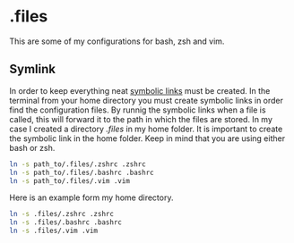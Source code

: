 # .files

This are some of my configurations for bash, zsh and vim.

## Symlink
In order to keep everything neat [symbolic links](https://linuxize.com/post/how-to-create-symbolic-links-in-linux-using-the-ln-command/) must be created. In the terminal from your home directory you must create symbolic links in order find the configuration files.
By runnig the symbolic links when a file is called, this will forward it to the path in which the files are stored. In my case I created a directory *.files* in my home folder. It is important to create the symbolic link in the home folder.
Keep in mind that you are using either bash or zsh.

```bash
ln -s path_to/.files/.zshrc .zshrc
ln -s path_to/.files/.bashrc .bashrc
ln -s path_to/.files/.vim .vim
```

Here is an example form my home directory.

```bash
ln -s .files/.zshrc .zshrc
ln -s .files/.bashrc .bashrc
ln -s .files/.vim .vim
```
